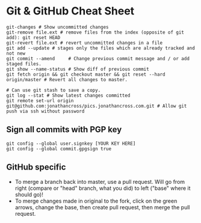 Git & GitHub Cheat Sheet
=======================

    git-changes # Show uncommitted changes
    git-remove file.ext # remove files from the index (opposite of git add): git reset HEAD 
    git-revert file.ext # revert uncommitted changes in a file 
    git add --update # stages only the files which are already tracked and not new
    git commit --amend     # Change previous commit message and / or add staged files.
    git show --name-status # Show diff of previous commit
    git fetch origin && git checkout master && git reset --hard origin/master # Revert all changes to master.
                                                                              # Can use git stash to save a copy.
    git log --stat # Show latest changes committed
    git remote set-url origin git@github.com:jonathancross/pics.jonathancross.com.git # Allow git push via ssh without password


## Sign all commits with PGP key
    git config --global user.signkey [YOUR KEY HERE]
    git config --global commit.gpgsign true
    
## GitHub specific

* To merge a branch back into master, use a pull request.  Will go from right (compare or "head" branch, what you did) to left ("base" where it should go)!
* To merge changes made in original to the fork, click on the green arrows, change the base, then create pull request, then merge the pull request.
